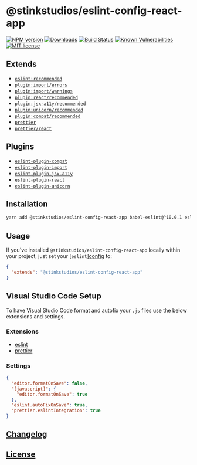 # @stinkstudios/eslint-config-react-app

[![NPM version][npm-img]][npm-url] [![Downloads][downloads-img]][npm-url] [![Build Status][travis-img]][travis-url] [![Known Vulnerabilities][snyk-img]][snyk-url] [![MIT license][mit-img]][mit-url]

## Extends

- [`eslint:recommended`]
- [`plugin:import/errors`]
- [`plugin:import/warnings`]
- [`plugin:react/recommended`]
- [`plugin:jsx-a11y/recommended`]
- [`plugin:unicorn/recommended`]
- [`plugin:compat/recommended`]
- [`prettier`]
- [`prettier/react`]

## Plugins

- [`eslint-plugin-compat`]
- [`eslint-plugin-import`]
- [`eslint-plugin-jsx-a11y`]
- [`eslint-plugin-react`]
- [`eslint-plugin-unicorn`]

## Installation

```bash
yarn add @stinkstudios/eslint-config-react-app babel-eslint@^10.0.1 eslint@^5.7.0 eslint-config-prettier@^3.1.0 eslint-plugin-compat@^2.6.2 eslint-plugin-import@^2.14.0 eslint-plugin-jsx-a11y@^6.1.2 eslint-plugin-react@^7.11.1 eslint-plugin-unicorn@^6.0.1
```

## Usage

If you've installed `@stinkstudios/eslint-config-react-app` locally within your project, just set your [`eslint`][config](https://eslint.org/docs/user-guide/configuring#configuring-eslint) to:

```json
{
  "extends": "@stinkstudios/eslint-config-react-app"
}
```

## Visual Studio Code Setup

To have Visual Studio Code format and autofix your `.js` files use the below extensions and settings.

### Extensions

- [eslint](https://marketplace.visualstudio.com/items?itemName=dbaeumer.vscode-eslint)
- [prettier](https://marketplace.visualstudio.com/items?itemName=esbenp.prettier-vscode)

### Settings

```json
{
  "editor.formatOnSave": false,
  "[javascript]": {
    "editor.formatOnSave": true
  },
  "eslint.autoFixOnSave": true,
  "prettier.eslintIntegration": true
}
```

## [Changelog](https://github.com/Stinkstudios/npm-packages/blob/master/packages/eslint-config-react-app/CHANGELOG.md)

## [License](https://github.com/Stinkstudios/npm-packages/blob/master/packages/eslint-config-react-app/LICENSE)

[downloads-img]: https://img.shields.io/npm/dm/@stinkstudios/eslint-config-react-app.svg?style=flat-square
[npm-img]: https://img.shields.io/npm/v/@stinkstudios/eslint-config-react-app.svg?style=flat-square
[npm-url]: https://npmjs.org/package/@stinkstudios/eslint-config-react-app
[travis-img]: https://travis-ci.com/Stinkstudios/npm-packages.svg?style=flat-square
[travis-url]: https://travis-ci.com/Stinkstudios/npm-packages
[snyk-img]: https://snyk.io/test/github/Stinkstudios/npm-packages/badge.svg?targetFile=packages%2Feslint-config-react-app%2Fpackage.json
[snyk-url]: https://snyk.io/test/github/Stinkstudios/npm-packages?targetFile=packages%2Feslint-config-react-app%2Fpackage.json
[mit-img]: http://img.shields.io/badge/license-MIT-brightgreen.svg
[mit-url]: http://opensource.org/licenses/MIT
[`eslint:recommended`]: https://github.com/eslint/eslint/blob/master/conf/eslint-recommended.js
[`plugin:import/errors`]: https://github.com/benmosher/eslint-plugin-import/blob/master/config/errors.js
[`plugin:import/warnings`]: https://github.com/benmosher/eslint-plugin-import/blob/master/config/warnings.js
[`plugin:react/recommended`]: https://github.com/yannickcr/eslint-plugin-react/blob/master/index.js#L115
[`plugin:jsx-a11y/recommended`]: https://github.com/evcohen/eslint-plugin-jsx-a11y/blob/master/src/index.js#L41
[`plugin:unicorn/recommended`]: https://github.com/sindresorhus/eslint-plugin-unicorn/blob/master/index.js#L8
[`plugin:compat/recommended`]: https://github.com/amilajack/eslint-plugin-compat/blob/master/src/config/recommended.js
[`prettier`]: https://github.com/prettier/eslint-config-prettier/blob/master/standard.js
[`prettier/react`]: https://github.com/prettier/eslint-config-prettier/blob/master/react.js
[`eslint-plugin-compat`]: https://github.com/amilajack/eslint-plugin-compat
[`eslint-plugin-import`]: https://github.com/benmosher/eslint-plugin-import
[`eslint-plugin-jsx-a11y`]: https://github.com/evcohen/eslint-plugin-jsx-a11y#readme
[`eslint-plugin-react`]: https://github.com/yannickcr/eslint-plugin-react/
[`eslint-plugin-unicorn`]: https://github.com/sindresorhus/eslint-plugin-unicorn
[`eslint`]: https://eslint.org/
